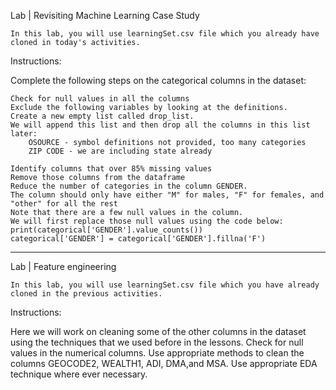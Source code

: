 Lab | Revisiting Machine Learning Case Study

    In this lab, you will use learningSet.csv file which you already have cloned in today's activities.

Instructions:

Complete the following steps on the categorical columns in the dataset:

    Check for null values in all the columns
    Exclude the following variables by looking at the definitions. 
    Create a new empty list called drop_list. 
    We will append this list and then drop all the columns in this list later:
        OSOURCE - symbol definitions not provided, too many categories
        ZIP CODE - we are including state already

    Identify columns that over 85% missing values
    Remove those columns from the dataframe
    Reduce the number of categories in the column GENDER. 
    The column should only have either "M" for males, "F" for females, and "other" for all the rest
    Note that there are a few null values in the column. 
    We will first replace those null values using the code below:
    print(categorical['GENDER'].value_counts())
    categorical['GENDER'] = categorical['GENDER'].fillna('F')

------------------------------------------------------------------------------------------------------------------------------------------------------------

Lab | Feature engineering

    In this lab, you will use learningSet.csv file which you have already cloned in the previous activities.

Instructions:

Here we will work on cleaning some of the other columns in the dataset using the techniques that we used before in the lessons.
    Check for null values in the numerical columns.
    Use appropriate methods to clean the columns GEOCODE2, WEALTH1, ADI, DMA,and MSA.
    Use appropriate EDA technique where ever necessary.
